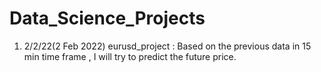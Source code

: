# Data_Science_Projects
1.   2/2/22(2 Feb 2022)  eurusd_project :
Based on the previous data in 15 min time frame , I will try to predict the future price.

